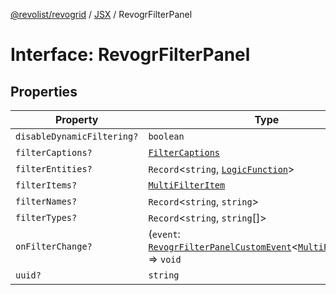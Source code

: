[@revolist/revogrid](README.md) / [JSX](Namespace.JSX.md) / RevogrFilterPanel

# Interface: RevogrFilterPanel

## Properties

| Property | Type | Defined in |
| ------ | ------ | ------ |
| `disableDynamicFiltering?` | `boolean` | [src/components.d.ts:1670](https://github.com/revolist/revogrid/blob/08de4537b2052abd86ff4eb5461780401e3c4fcb/src/components.d.ts#L1670) |
| `filterCaptions?` | [`FilterCaptions`](TypeAlias.FilterCaptions.md) | [src/components.d.ts:1671](https://github.com/revolist/revogrid/blob/08de4537b2052abd86ff4eb5461780401e3c4fcb/src/components.d.ts#L1671) |
| `filterEntities?` | `Record`\<`string`, [`LogicFunction`](TypeAlias.LogicFunction.md)\> | [src/components.d.ts:1672](https://github.com/revolist/revogrid/blob/08de4537b2052abd86ff4eb5461780401e3c4fcb/src/components.d.ts#L1672) |
| `filterItems?` | [`MultiFilterItem`](TypeAlias.MultiFilterItem.md) | [src/components.d.ts:1673](https://github.com/revolist/revogrid/blob/08de4537b2052abd86ff4eb5461780401e3c4fcb/src/components.d.ts#L1673) |
| `filterNames?` | `Record`\<`string`, `string`\> | [src/components.d.ts:1674](https://github.com/revolist/revogrid/blob/08de4537b2052abd86ff4eb5461780401e3c4fcb/src/components.d.ts#L1674) |
| `filterTypes?` | `Record`\<`string`, `string`[]\> | [src/components.d.ts:1675](https://github.com/revolist/revogrid/blob/08de4537b2052abd86ff4eb5461780401e3c4fcb/src/components.d.ts#L1675) |
| `onFilterChange?` | (`event`: [`RevogrFilterPanelCustomEvent`](Interface.RevogrFilterPanelCustomEvent.md)\<[`MultiFilterItem`](TypeAlias.MultiFilterItem.md)\>) => `void` | [src/components.d.ts:1676](https://github.com/revolist/revogrid/blob/08de4537b2052abd86ff4eb5461780401e3c4fcb/src/components.d.ts#L1676) |
| `uuid?` | `string` | [src/components.d.ts:1677](https://github.com/revolist/revogrid/blob/08de4537b2052abd86ff4eb5461780401e3c4fcb/src/components.d.ts#L1677) |
